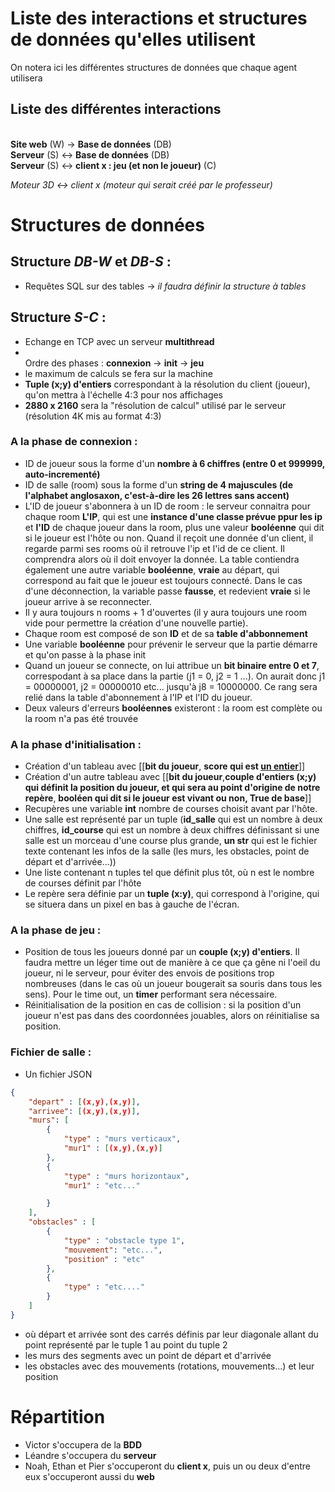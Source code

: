 # Liste des interactions et structures de données qu'elles utilisent
On notera ici les différentes structures de données que chaque agent utilisera
## Liste des différentes interactions
<br/>**Site web** (W) -> **Base de données** (DB) 
<br/> **Serveur** (S) <-> **Base de données** (DB)
<br/> **Serveur** (S) <-> **client x : jeu (et non le joueur)** (C)

*Moteur 3D <-> client x (moteur qui serait créé par le professeur)*
# Structures de données
## Structure *DB-W* et *DB-S* : 
- Requêtes SQL sur des tables
-> *il faudra définir la structure à tables*
## Structure *S-C* :
- Echange en TCP avec un serveur **multithread**
- <br/> Ordre des phases : **connexion** -> **init** -> **jeu** 
- le maximum de calculs se fera sur la machine
- **Tuple (x;y) d'entiers** correspondant à la résolution du client (joueur), qu'on mettra à l'échelle 4:3 pour nos affichages
- **2880 x 2160** sera la "résolution de calcul" utilisé par le serveur (résolution 4K mis au format 4:3)

### **A la phase de connexion :**
- ID de joueur sous la forme d'un **nombre à 6
 chiffres (entre 0 et 999999, auto-incrementé)**
- ID de salle (room) sous la forme d'un **string de 4 majuscules (de l'alphabet anglosaxon, c'est-à-dire les 26 lettres sans accent)**
- L'ID de joueur s'abonnera à un ID de room : le serveur connaitra pour chaque room **L'IP**, qui est une **instance d'une classe prévue ppur les ip** et **l'ID** de chaque joueur dans la room, plus une valeur **booléenne** qui dit si le joueur est l'hôte ou non. Quand il reçoit une donnée d'un client, il regarde parmi ses rooms où il retrouve l'ip et l'id de ce client. Il comprendra alors où il doit envoyer la donnée. La table contiendra également une autre variable **booléenne**, **vraie** au départ, qui correspond au fait que le joueur est toujours connecté. Dans le cas d'une déconnection, la variable passe **fausse**, et redevient **vraie** si le joueur arrive à se reconnecter.
- Il y aura toujours n rooms + 1 d'ouvertes (il y aura toujours une room vide pour permettre la création d'une nouvelle partie).
- Chaque room est composé de son **ID** et de sa **table d'abbonnement**
- Une variable **booléenne** pour prévenir le serveur que la partie démarre et qu'on passe à la phase init
- Quand un joueur se connecte, on lui attribue un **bit binaire entre 0 et 7**, correspodant à sa place dans la partie (j1 = 0, j2 = 1 ...).
On aurait donc j1 = 00000001, j2 = 00000010 etc... jusqu'à j8 = 10000000. Ce rang sera relié dans la table d'abonnement à l'IP et l'ID du joueur.
- Deux valeurs d'erreurs **booléennes** existeront : la room est complète ou la room n'a pas été trouvée
###  **A la phase d'initialisation :**
- Création d'un tableau  avec [[**bit du joueur**, **score qui est <u> un entier</u>**]]
- Création d'un autre tableau avec [[**bit du joueur**,**couple d'entiers (x;y) qui définit la position du joueur, et qui sera au point d'origine de notre repère**, **booléen qui dit si le joueur est vivant ou non, True de base**]]
- Recupères une variable **int** nombre de courses choisit avant par l'hôte.
- Une salle est représenté par un tuple (**id_salle** qui est un nombre à deux chiffres, **id_course** qui est un nombre à deux chiffres définissant si une salle est un morceau d'une course plus grande, **un str** qui est le fichier texte contenant les infos de la salle (les murs, les obstacles, point de départ et d'arrivée...))
- Une liste contenant n tuples tel que définit plus tôt, où n est le nombre de courses définit par l'hôte
- Le repère sera définie par un **tuple (x:y)**, qui correspond à l'origine, qui se situera dans un pixel en bas à gauche de l'écran.


### **A la phase de jeu :**
- Position de tous les joueurs donné par un **couple (x;y) d'entiers**. Il faudra mettre un léger time out de manière à ce que ça gêne ni l'oeil du joueur, ni le serveur, pour éviter des envois de positions trop nombreuses (dans le cas où un joueur bougerait sa souris dans tous les sens). Pour le time out, un **timer** performant sera nécessaire. 
- Réinitialisation de la position en cas de collision : si la position d'un joueur n'est pas dans des coordonnées jouables, alors on réinitialise sa position.

### **Fichier de salle :**
- Un fichier JSON
```JSON
{
    "depart" : [(x,y),(x,y)],
    "arrivee": [(x,y),(x,y)],
    "murs": [
        {
            "type" : "murs verticaux",
            "mur1" : [(x,y),(x,y)]
        },
        {
            "type" : "murs horizontaux",
            "mur1" : "etc..."

        }
    ],
    "obstacles" : [
        {
            "type" : "obstacle type 1",
            "mouvement": "etc...",
            "position" : "etc"
        },
        {
            "type" : "etc...."
        }
    ]
}
```
- où départ et arrivée sont des carrés définis par leur diagonale allant du point représenté par le tuple 1 au point du tuple 2
- les murs des segments avec un point de départ et d'arrivée
- les obstacles avec des mouvements (rotations, mouvements...) et leur position

# Répartition
- Victor s'occupera de la **BDD**
- Léandre s'occupera du **serveur**
- Noah, Ethan et Pier s'occuperont du **client x**, puis un ou deux d'entre eux s'occuperont aussi du **web**
